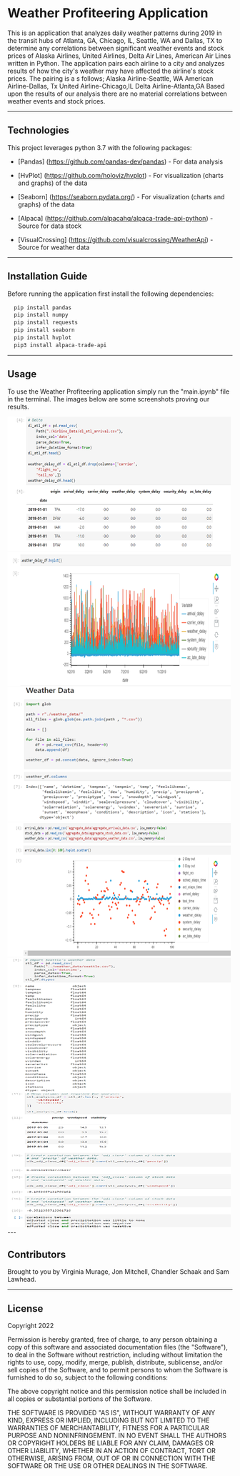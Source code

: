 # Weather Profiteering Application

This is an application that analyzes daily weather patterns during 2019 in the transit hubs of Atlanta, GA, Chicago, IL, Seattle, WA and Dallas, TX to determine any correlations between significant weather events and stock prices of Alaska Airlines, United Airlines, Delta Air Lines, American Air Lines written in Python. The application pairs each airline to a city and analyzes results of how the city's weather may have affected the airline's stock prices. The pairing is a s follows; Alaska Airline-Seattle, WA
American Airline-Dallas, Tx
United Airline-Chicago,IL
Delta Airline-Atlanta,GA
Based upon the results of our analysis there are no material correlations between weather events and stock prices.

---

## Technologies

This project leverages python 3.7 with the following packages:

* [Pandas] (https://github.com/pandas-dev/pandas) - For data analysis

* [HvPlot] (https://github.com/holoviz/hvplot) - For visualization (charts and graphs) of the data

* [Seaborn] (https://seaborn.pydata.org/) - For visualization (charts and graphs) of the data

* [Alpaca] (https://github.com/alpacahq/alpaca-trade-api-python) - Source for data stock

* [VisualCrossing] (https://github.com/visualcrossing/WeatherApi) - Source for weather data

---

## Installation Guide

Before running the application first install the following dependencies:

```python
  pip install pandas
  pip install numpy
  pip install requests
  pip install seaborn
  pip install hvplot
  pip3 install alpaca-trade-api
```

---

## Usage 

To use the Weather Profiteering application simply run the "main.ipynb" file in the terminal. The images below are some screenshots proving our results.

<img src="https://github.com/Schaakattack/weather-profiteering/blob/main/Images/Image1.PNG" width=500 height=300>

<img src="https://github.com/Schaakattack/weather-profiteering/blob/main/Images/Image2.PNG" width=500 height=300>

<img src="https://github.com/Schaakattack/weather-profiteering/blob/main/Images/Image3.PNG" width=500 height=300>

<img src="https://github.com/Schaakattack/weather-profiteering/blob/main/Images/Image4.PNG" width=500 height=300>

<img src="https://github.com/Schaakattack/weather-profiteering/blob/main/Images/Image7.PNG" width=500 height=300>

<img src="https://github.com/Schaakattack/weather-profiteering/blob/main/Images/Image8.PNG" width=500 height=300>
---

## Contributors

Brought to you by Virginia Murage, Jon Mitchell, Chandler Schaak and Sam Lawhead.

---

## License

Copyright 2022

Permission is hereby granted, free of charge, to any person obtaining a copy of this software and associated documentation files (the "Software"), to deal in the Software without restriction, including without limitation the rights to use, copy, modify, merge, publish, distribute, sublicense, and/or sell copies of the Software, and to permit persons to whom the Software is furnished to do so, subject to the following conditions:

The above copyright notice and this permission notice shall be included in all copies or substantial portions of the Software.

THE SOFTWARE IS PROVIDED "AS IS", WITHOUT WARRANTY OF ANY KIND, EXPRESS OR IMPLIED, INCLUDING BUT NOT LIMITED TO THE WARRANTIES OF MERCHANTABILITY, FITNESS FOR A PARTICULAR PURPOSE AND NONINFRINGEMENT. IN NO EVENT SHALL THE AUTHORS OR COPYRIGHT HOLDERS BE LIABLE FOR ANY CLAIM, DAMAGES OR OTHER LIABILITY, WHETHER IN AN ACTION OF CONTRACT, TORT OR OTHERWISE, ARISING FROM, OUT OF OR IN CONNECTION WITH THE SOFTWARE OR THE USE OR OTHER DEALINGS IN THE SOFTWARE.

